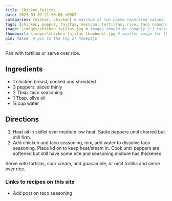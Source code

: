 ```yaml
---
title: Chicken Fajitas
date: 2023-03-02 21:50:00 +0007 
categories: [dinner, chicken] # maximum of two comma seperated values, recipes are organized in folders based on the category
tags: [chicken, pepper, fajitas, mexican, tortillas, rice, taco seasoning]     # tags should always be lowercase
image: \images\chicken-fajitas.jpg # images should be roughly 2:1 ratio
thumbnail: \images\chicken-fajitas-thumbnail.jpg # smaller image for thumbnail on homepage
pin: false  # pin to the top of homepage
---
```


Pair with tortillas or serve over rice.

## Ingredients

* 1 chicken breast, cooked and shredded
* 3 peppers, sliced thinly
* 2 Tbsp. taco seasoning
* 1 Tbsp. olive oil
* &frac14; cup water


## Directions

1. Heat oil in skillet over medium low heat. Saute peppers until charred but still firm.
2. Add chicken and taco seasoning, mix, add water to dissolve taco seasoning. Place lid on to keep heat/steam in. Cook until peppers are softened but still have some bite and seasoning mixture has thickened.

Serve with tortillas, sour cream, and guacamole, or omit tortilla and serve over rice.

### Links to recipes on this site
* Add post on taco seasoning
